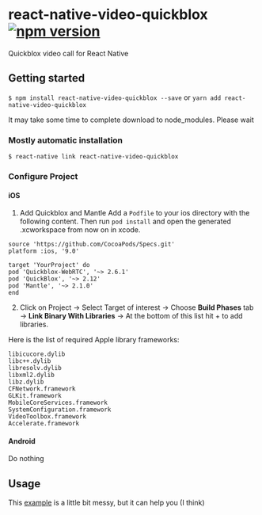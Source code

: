 
# react-native-video-quickblox [![npm version](https://badge.fury.io/js/react-native-video-quickblox.svg)](https://badge.fury.io/js/react-native-video-quickblox)
Quickblox video call for React Native

## Getting started

`$ npm install react-native-video-quickblox --save` or `yarn add react-native-video-quickblox`

It may take some time to complete download to node_modules. Please wait

### Mostly automatic installation

`$ react-native link react-native-video-quickblox`

### Configure Project


#### iOS

1. Add Quickblox and Mantle
Add a `Podfile` to your ios directory with the following content. Then run `pod install` and open the generated .xcworkspace from now on in xcode.
```
source 'https://github.com/CocoaPods/Specs.git'
platform :ios, '9.0'

target 'YourProject' do
pod 'Quickblox-WebRTC', '~> 2.6.1'
pod 'QuickBlox', '~> 2.12'
pod 'Mantle', '~> 2.1.0'
end
```

2. Click on Project → Select Target of interest → Choose **Build Phases** tab → **Link Binary With Libraries** → At the bottom of this list hit + to add libraries.

Here is the list of required Apple library frameworks:
```
libicucore.dylib
libc++.dylib
libresolv.dylib
libxml2.dylib
libz.dylib
CFNetwork.framework
GLKit.framework
MobileCoreServices.framework
SystemConfiguration.framework
VideoToolbox.framework
Accelerate.framework
```

#### Android
Do nothing


## Usage
This [example](https://github.com/ttdat89/react-native-video-quickblox/tree/master/example/TestLibQuickblox) is a little bit messy, but it can help you (I think)
  
